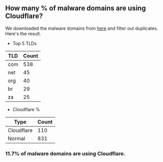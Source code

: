 ## How many % of malware domains are using Cloudflare?


We downloaded the malware domains from [here](https://urlhaus.abuse.ch) and filter out duplicates.
Here's the result.


[//]: # (start replacement)


- Top 5 TLDs

| TLD | Count |
| --- | --- |
| com | 538 |
| net | 45 |
| org | 40 |
| br | 29 |
| za | 25 |


- Cloudflare %

| Type | Count |
| --- | --- |
| Cloudflare | 110 |
| Normal | 831 |


### 11.7% of malware domains are using Cloudflare.